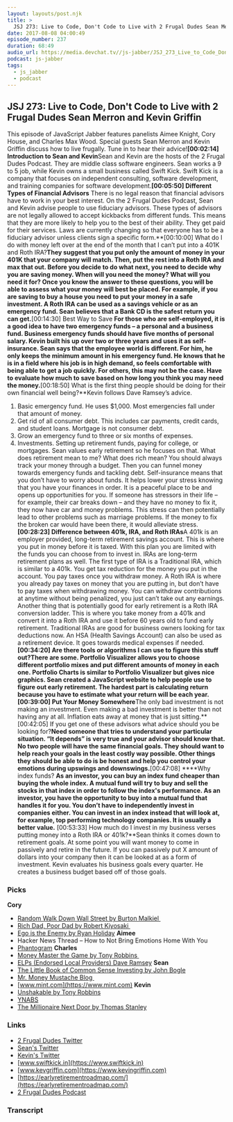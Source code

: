 ```yaml
---
layout: layouts/post.njk
title: >
  JSJ 273: Live to Code, Don't Code to Live with 2 Frugal Dudes Sean Merron and Kevin Griffin
date: 2017-08-08 04:00:49
episode_number: 237
duration: 68:49
audio_url: https://media.devchat.tv//js-jabber/JSJ_273_Live_to_Code_Don't_Code_to_Live_with_2_Frugal_Dudes_Sean_Merron_and_Kevin_Griffin_mixdown.mp3
podcast: js-jabber
tags:
  - js_jabber
  - podcast
---
```


## **JSJ 273: Live to Code, Don't Code to Live with 2 Frugal Dudes Sean Merron and Kevin Griffin**

This episode of JavaScript Jabber features panelists Aimee Knight, Cory House, and Charles Max Wood. Special guests Sean Merron and Kevin Griffin discuss how to live frugally. Tune in to hear their advice!**[00:02:14] Introduction to Sean and Kevin**Sean and Kevin are the hosts of the 2 Frugal Dudes Podcast. They are middle class software engineers. Sean works a 9 to 5 job, while Kevin owns a small business called Swift Kick. Swift Kick is a company that focuses on independent consulting, software development, and training companies for software development.**[00:05:50] Different Types of Financial Advisors** There is no legal reason that financial advisors have to work in your best interest. On the 2 Frugal Dudes Podcast, Sean and Kevin advise people to use fiduciary advisors. These types of advisors are not legally allowed to accept kickbacks from different funds. This means that they are more likely to help you to the best of their ability. They get paid for their services. Laws are currently changing so that everyone has to be a fiduciary advisor unless clients sign a specific form.**[00:10:00] What do I do with money left over at the end of the month that I can’t put into a 401K and Roth IRA?**They suggest that you put only the amount of money in your 401K that your company will match. Then, put the rest into a Roth IRA and max that out. Before you decide to do what next, you need to decide why you are saving money. When will you need the money? What will you need it for? Once you know the answer to these questions, you will be able to assess what your money will best be placed. For example, if you are saving to buy a house you need to put your money in a safe investment. A Roth IRA can be used as a savings vehicle or as an emergency fund. Sean believes that a Bank CD is the safest return you can get.**[00:14:30] Best Way to Save&nbsp;**For those who are self-employed, it is a good idea to have two emergency funds – a personal and a business fund. Business emergency funds should have five months of personal salary. Kevin built his up over two or three years and uses it as self-insurance. Sean says that the employee world is different. For him, he only keeps the minimum amount in his emergency fund. He knows that he is in a field where his job is in high demand, so feels comfortable with being able to get a job quickly. For others, this may not be the case. Have to evaluate how much to save based on how long you think you may need the money.**[00:18:50] What is the first thing people should be doing for their own financial well being?**Kevin follows Dave Ramsey’s advice.

1. Basic emergency fund. He uses \$1,000. Most emergencies fall under that amount of money.
2. Get rid of all consumer debt. This includes car payments, credit cards, and student loans. Mortgage is not consumer debt.
3. Grow an emergency fund to three or six months of expenses.
4. Investments. Setting up retirement funds, paying for college, or mortgages.
   Sean values early retirement so he focuses on that. What does retirement mean to me? What does rich mean? You should always track your money through a budget. Then you can funnel money towards emergency funds and tackling debt. Self-insurance means that you don’t have to worry about funds. It helps lower your stress knowing that you have your finances in order. It is a peaceful place to be and opens up opportunities for you. If someone has stressors in their life – for example, their car breaks down – and they have no money to fix it, they now have car and money problems. This stress can then potentially lead to other problems such as marriage problems. If the money to fix the broken car would have been there, it would alleviate stress.**[00:28:23] Difference between 401k, IRA, and Roth IRAs**A 401k is an employer provided, long-term retirement savings account. This is where you put in money before it is taxed. With this plan you are limited with the funds you can choose from to invest in. IRAs are long-term retirement plans as well. The first type of IRA is a Traditional IRA, which is similar to a 401k. You get tax reduction for the money you put in the account. You pay taxes once you withdraw money. A Roth IRA is where you already pay taxes on money that you are putting in, but don’t have to pay taxes when withdrawing money. You can withdraw contributions at anytime without being penalized, you just can’t take out any earnings. Another thing that is potentially good for early retirement is a Roth IRA conversion ladder. This is where you take money from a 401k and convert it into a Roth IRA and use it before 60 years old to fund early retirement. Traditional IRAs are good for business owners looking for tax deductions now. An HSA (Health Savings Account) can also be used as a retirement device. It goes towards medical expenses if needed.**[00:34:20] Are there tools or algorithms I can use to figure this stuff out?**There are some. Portfolio Visualizer allows you to choose different portfolio mixes and put different amounts of money in each one.&nbsp;Portfolio Charts is similar to Portfolio Visualizer but gives nice graphics. Sean created a JavaScript website to help people use to figure out early retirement. The hardest part is calculating return because you have to estimate what your return will be each year.**[00:39:00] Put Your Money Somewhere**The only bad investment is not making an investment. Even making a bad investment is better than not having any at all. Inflation eats away at money that is just sitting.**[00:42:05] If you get one of these advisors what advice should you be looking for?**Need someone that tries to understand your particular situation. “It depends” is very true and your advisor should know that. No two people will have the same financial goals. They should want to help reach your goals in the least costly way possible. Other things they should be able to do is be honest and help you control your emotions during upswings and downswings.**[00:47:08]&nbsp;\*\***Why index funds? **As an investor, you can buy an index fund cheaper than buying the whole index. A mutual fund will try to buy and sell the stocks in that index in order to follow the index's performance. As an investor, you have the opportunity to buy into a mutual fund that handles it for you. You don’t have to independently invest in companies either. You can invest in an index instead that will look at, for example, top performing technology companies. It is usually a better value.** [00:53:33] How much do I invest in my business verses putting money into a Roth IRA or 401k?\*\*Sean thinks it comes down to retirement goals. At some point you will want money to come in passively and retire in the future. If you can passively put X amount of dollars into your company then it can be looked at as a form of investment. Kevin evaluates his business goals every quarter. He creates a business budget based off of those goals.

### **Picks**

**Cory**

- [Random Walk Down Wall Street by Burton Malkiel&nbsp;](https://www.amazon.com/dp/0393330338/?tag=chamaxwoo-20)
- [Rich Dad, Poor Dad by Robert Kiyosaki&nbsp;](https://www.amazon.com/dp/1612680011/?tag=chamaxwoo-20)
- [Ego is the Enemy by Ryan Holiday](https://www.amazon.com/dp/1591847818/?tag=chamaxwoo-20)
  **Aimee**
- Hacker News Thread – How to Not Bring Emotions Home With You
- [Phantogram](https://www.phantogram.com/)
  **Charles**
- [Money Master the Game by Tony Robbins&nbsp;](https://www.amazon.com/dp/1476757860/?tag=chamaxwoo-20)
- [ELPs (Endorsed Local Providers) Dave Ramsey](https://www.daveramsey.com/elp)
  **Sean**
- [The Little Book of Common Sense Investing by John Bogle](https://www.amazon.com/dp/1501164589/?tag=chamaxwoo-20)
- [Mr. Money Mustache Blog&nbsp;](https://www.mrmoneymustache.com/)
- [www.mint.com](https://www.mint.com)
  **Kevin**
- [Unshakable by Tony Robbins](https://www.amazon.com/dp/0470102101/?tag=chamaxwoo-20)
- [YNABS](https://www.youneedabudget.com/)
- [The Millionaire Next Door by Thomas Stanley](https://www.amazon.com/dp/1589795474/?tag=chamaxwoo-20)

### **Links**

- [2 Frugal Dudes Twitter](https://twitter.com/2frugaldudes)
- [Sean's Twitter](https://twitter.com/seanmerron)
- [Kevin's Twitter](https://twitter.com/1kevgriff?lang=en)
- [www.swiftkick.in](https://www.swiftkick.in)
- [www.kevgriffin.com](https://www.kevingriffin.com)
- [https://earlyretirementroadmap.com/](https://earlyretirementroadmap.com/)
- [2 Frugal Dudes Podcast](https://2frugaldudes.com)

### Transcript
